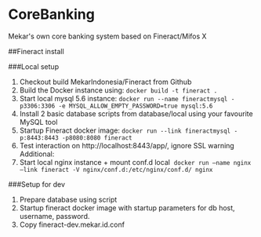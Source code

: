 # CoreBanking
Mekar's own core banking system based on Fineract/Mifos X

##Fineract install

###Local setup
1. Checkout build MekarIndonesia/Fineract from Github
2. Build the Docker instance using: 
```docker build -t fineract .```
3. Start local mysql 5.6 instance: 
```docker run --name fineractmysql -p3306:3306 -e MYSQL_ALLOW_EMPTY_PASSWORD=true mysql:5.6```
4. Install 2 basic database scripts from database/local using your favourite MySQL tool
5. Startup Fineract docker image: 
```docker run --link fineractmysql -p:8443:8443 -p8080:8080 fineract```
6. Test interaction on http://localhost:8443/app/, ignore SSL warning
Additional:
7. Start local nginx instance + mount conf.d local 
```docker run —name nginx —link fineract -V nginx/conf.d:/etc/nginx/conf.d/ nginx```

###Setup for dev
1. Prepare database using script
2. Startup fineract docker image with startup parameters for db host, username, password. 
3. Copy fineract-dev.mekar.id.conf

